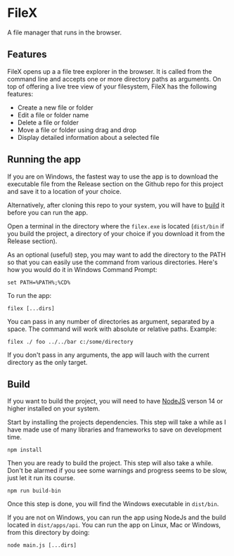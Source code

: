 # FileX
A file manager that runs in the browser.

## Features
FileX opens up a a file tree explorer in the browser. It is called from the command line and accepts one or more directory paths as arguments. On top of offering a live tree view of your filesystem, FileX has the following features:
- Create a new file or folder
- Edit a file or folder name
- Delete a file or folder
- Move a file or folder using drag and drop
- Display detailed information about a selected file

## Running the app
If you are on Windows, the fastest way to use the app is to download the executable file from the Release section on the Github repo for this project and save it to a location of your choice. 

Alternatively, after cloning this repo to your system, you will have to [build](#build) it before you can run the app.

Open a terminal in the directory where the `filex.exe` is located (`dist/bin` if you build the project, a directory of your choice if you download it from the Release section).

As an optional (useful) step, you may want to add the directory to the PATH so that you can easily use the command from various directories. Here's how you would do it in Windows Command Prompt:

```
set PATH=%PATH%;%CD%
```

To run the app:
```
filex [...dirs]
```

You can pass in any number of directories as argument, separated by a space. The command will work with absolute or relative paths. Example:
```
filex ./ foo ../../bar c:/some/directory
```

If you don't pass in any arguments, the app will lauch with the current directory as the only target.

## Build
If you want to build the project, you will need to have [NodeJS](https://nodejs.org/en/download/) verson 14 or higher installed on your system.

Start by installing the projects dependencies. This step will take a while as I have made use of many libraries and frameworks to save on development time.
```
npm install
```

Then you are ready to build the project. This step will also take a while. Don't be alarmed if you see some warnings and progress seems to be slow, just let it run its course.
```
npm run build-bin
```

Once this step is done, you will find the Windows executable in `dist/bin`.

If you are not on Windows, you can run the app using NodeJs and the build located in `dist/apps/api`. You can run the app on Linux, Mac or Windows, from this directory by doing:
```
node main.js [...dirs]
```
